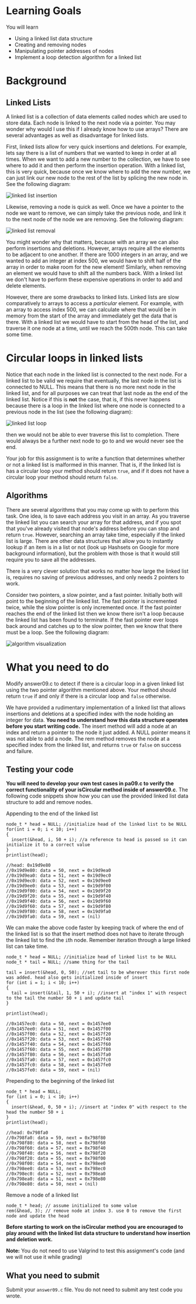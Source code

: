 # Learning Goals

You will learn 
* Using a linked list data structure 
* Creating and removing nodes 
* Manipulating pointer addresses of nodes 
* Implement a loop detection algorithm for a linked list

# Background

## Linked Lists
A linked list is a collection of data elements called nodes which are used to
store data. Each node is linked to the next node via a pointer. You may wonder
why would I use this if I already know how to use arrays? There are several
advantages as well as disadvantage for linked lists.

First, linked lists allow for very quick insertions and deletions. For example,
lets say there is a list of numbers that we wanted to keep in order at all
times.  When we want to add a new number to the collection, we have to see
where to add it and then perform the insertion operation. With a linked list,
this is very quick, because once we know where to add the new number, we can
just link our new node to the rest of the list by splicing the new node in. See
the following diagram:

![linked list insertion](https://encrypt3d.files.wordpress.com/2010/11/insert_into_sorted_list.png)

Likewise, removing a node is quick as well. Once we have a pointer to the node
we want to remove, we can simply take the previous node, and link it to the
next node of the node we are removing. See the following diagram:

![linked list removal](https://i.stack.imgur.com/PV6hi.gif)

You might wonder why that matters, because with an array we can also perform
insertions and deletions. However, arrays require all the elements to be
adjacent to one another. If there are 1000 integers in an array, and we wanted
to add an integer at index 500, we would have to shift half of the array in
order to make room for the new element! Similarly, when removing an element we
would have to shift all the numbers back. With a linked list we don't have to
perform these expensive operations in order to add and delete elements.

However, there are some drawbacks to linked lists. Linked lists are slow
comparatively to arrays to access a *particular* element. For example, with an
array to access index 500, we can calculate where that would be in memory from
the start of the array and immediately get the data that is there. With a
linked list we would have to start from the head of the list, and traverse it
one node at a time, until we reach the 500th node. This can take some time.

# Circular loops in linked lists

Notice that each node in the linked list is connected to the next node. For
a linked list to be valid we require that eventually, the last node in the
list is connected to NULL. This means that there is no more next node in the
linked list, and for all purposes we can treat that last node as the end of
the linked list. Notice if this is **not** the case, that is, if this never
happens because there is a loop in the linked list where one node is connected
to a previous node in the list (see the following diagram):

![linked list loop](https://1.bp.blogspot.com/-fubT0ph-Kys/UMWMdoMFgHI/AAAAAAAACV8/wjZj1vDfYX4/s1600/01.png)

then we would not be able to ever traverse this list to completion. There
would always be a further next node to go to and we would never see the end.

Your job for this assignment is to write a function that determines whether or
not a linked list is malformed in this manner. That is, if the linked list
is has a circular loop your method should return `true`, and if it does not
have a circular loop your method should return `false`.


## Algorithms

There are several algorithms that you may come up with to perform this task.
One idea, is to save each address you visit in an array. As you traverse the
linked list you can search your array for that address, and if you spot that
you've already visited that node's address before you can stop and return `true`.
However, searching an array take time, especially if the linked list is large.
There are other data structures that allow you to instantly lookup if an item is
in a list or not (look up Hashsets on Google for more background information), but
the problem with those is that it would still require you to save all the addresses.

There is a very clever solution that works no matter how large the linked list is,
requires no saving of previous addresses, and only needs 2 pointers to work.

Consider two pointers, a slow pointer, and a fast pointer. Initially both will point
to the beginning of the linked list. The fast pointer is incremented twice, while
the slow pointer is only incremented once. If the fast pointer reaches the end of
the linked list then we know there isn't a loop because the linked list has been
found to terminate. If the fast pointer ever loops back around and catches up
to the slow pointer, then we know that there must be a loop. See the following diagram:

![algorithm visualization](https://sites.google.com/site/sarvasite/_/rsrc/1276023534674/algorithms/fund-algo/linked-list1/cyclelinkedlist.jpg)

# What you need to do

Modify answer09.c to detect if there is a circular loop in a given linked list
using the two pointer algorithm mentioned above. Your method should return `true`
if and only if there is a circular loop and `false` otherwise.

We have provided a rudimentary implementation of a linked list that allows
insertions and deletions at a specified index with the node holding an integer for data.
**You need to understand how this data structure operates before you start writing code.**
The insert method will add a node at an index and return a pointer to the node it just added.
A NULL pointer means it was not able to add a node. The rem method removes the node at a
specified index from the linked list, and returns `true` or `false` on success and failure.

## Testing your code
**You will need to develop your own test cases in pa09.c to verify the correct functionality of your isCircular method inside of answer09.c**. The following code snippets show how you can use
the provided linked list data structure to add and remove nodes.

Appending to the end of the linked list
```
node_t * head = NULL; //initialize head of the linked list to be NULL
for(int i = 0; i < 10; i++)
{
  insert(&head, i, 50 + i); //a reference to head is passed so it can initialize it to a correct value
}
printlist(head);

//head: 0x19d9e80
//0x19d9e80: data = 50, next = 0x19d9ea0
//0x19d9ea0: data = 51, next = 0x19d9ec0
//0x19d9ec0: data = 52, next = 0x19d9ee0
//0x19d9ee0: data = 53, next = 0x19d9f00
//0x19d9f00: data = 54, next = 0x19d9f20
//0x19d9f20: data = 55, next = 0x19d9f40
//0x19d9f40: data = 56, next = 0x19d9f60
//0x19d9f60: data = 57, next = 0x19d9f80
//0x19d9f80: data = 58, next = 0x19d9fa0
//0x19d9fa0: data = 59, next = (nil)
```

We can make the above code faster by keeping track of where the end of the linked list
is so that the insert method does not have to iterate through the linked list to
find the `i`th node. Remember iteration through a large linked list can take time.
```
node_t * head = NULL; //initialize head of linked list to be NULL
node_t * tail = NULL; //same thing for the tail

tail = insert(&head, 0, 50); //set tail to be wherever this first node was added. head also gets initialized inside of insert
for (int i = 1; i < 10; i++)
{
  tail = insert(&tail, 1, 50 + i); //insert at "index 1" with respect to the tail the number 50 + i and update tail
}

printlist(head);

//0x1457ec0: data = 50, next = 0x1457ee0
//0x1457ee0: data = 51, next = 0x1457f00
//0x1457f00: data = 52, next = 0x1457f20
//0x1457f20: data = 53, next = 0x1457f40
//0x1457f40: data = 54, next = 0x1457f60
//0x1457f60: data = 55, next = 0x1457f80
//0x1457f80: data = 56, next = 0x1457fa0
//0x1457fa0: data = 57, next = 0x1457fc0
//0x1457fc0: data = 58, next = 0x1457fe0
//0x1457fe0: data = 59, next = (nil)
```

Prepending to the beginning of the linked list
```
node_t * head = NULL;
for (int i = 0; i < 10; i++)
{
  insert(&head, 0, 50 + i); //insert at "index 0" with respect to the head the number 50 + i
}
printlist(head);

//head: 0x798fa0
//0x798fa0: data = 59, next = 0x798f80
//0x798f80: data = 58, next = 0x798f60
//0x798f60: data = 57, next = 0x798f40
//0x798f40: data = 56, next = 0x798f20
//0x798f20: data = 55, next = 0x798f00
//0x798f00: data = 54, next = 0x798ee0
//0x798ee0: data = 53, next = 0x798ec0
//0x798ec0: data = 52, next = 0x798ea0
//0x798ea0: data = 51, next = 0x798e80
//0x798e80: data = 50, next = (nil)
```
Remove a node of a linked list
```
node_t * head; // assume initialized to some value
rem(&head, 3); // remove node at index 3. use 0 to remove the first node and update the head
```
**Before starting to work on the isCircular method you are encouraged to play around with the linked list data structure to understand how insertion and deletion work.**

**Note:** You do not need to use Valgrind to test this assignment's code (and we will not use it while grading)

## What you need to submit

Submit your `answer09.c` file. You do not need to submit any test code you wrote.